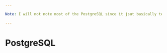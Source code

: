 ```yaml
---

Note: I will not note most of the PostgreSQL since it jsut basically teaches you SQL. You can view my [SQL notes here](https://github.com/demirantay/notebook/tree/master/compsci/web-backend/sql) . I will mostly note the little tweaks I need to learn for using PostgreSQL

---
```


# PostgreSQL

